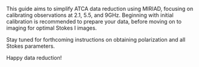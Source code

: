 This guide aims to simplify ATCA data reduction using MIRIAD, focusing on calibrating observations at 2.1, 5.5, and 9GHz. Beginning with initial calibration is recommended to prepare your data, before moving on to imaging for optimal Stokes I images.

Stay tuned for forthcoming instructions on obtaining polarization and all Stokes parameters.

Happy data reduction!
